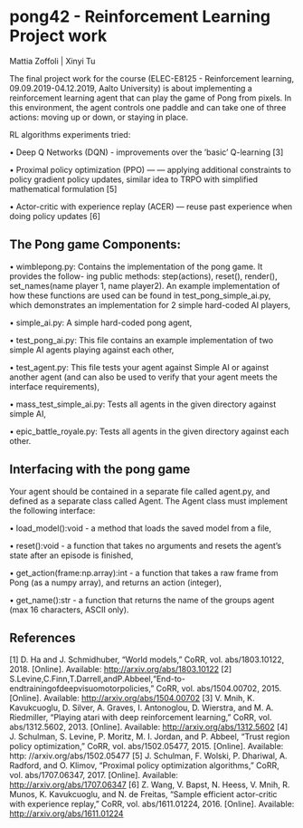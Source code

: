 # pong42 - Reinforcement Learning Project work

Mattia Zoffoli | Xinyi Tu

The final project work for the course (ELEC-E8125 - Reinforcement learning, 09.09.2019-04.12.2019, Aalto University) is about implementing a reinforcement learning agent that can play the game of Pong from pixels. In this environment, the agent controls one paddle and can take one of three actions: moving up or down, or staying in place.


RL algorithms experiments tried: 

• Deep Q Networks (DQN) - improvements over the ’basic’ Q-learning [3]

• Proximal policy optimization (PPO) — — applying additional constraints to policy gradient policy updates, similar idea to TRPO with simplified mathematical formulation [5]

• Actor-critic with experience replay (ACER) — reuse past experience when doing policy updates [6]


## The Pong game Components:

• wimblepong.py: Contains the implementation of the pong game. It provides the follow- ing public methods: step(actions), reset(), render(), set_names(name player 1, name player2). An example implementation of how these functions are used can be found in test_pong_simple_ai.py, which demonstrates an implementation for 2 simple hard-coded AI players,

• simple_ai.py: A simple hard-coded pong agent,

• test_pong_ai.py: This file contains an example implementation of two simple AI agents playing against each other,

• test_agent.py: This file tests your agent against Simple AI or against another agent (and can also be used to verify that your agent meets the interface requirements),

• mass_test_simple_ai.py: Tests all agents in the given directory against simple AI,

• epic_battle_royale.py: Tests all agents in the given directory against each other.


## Interfacing with the pong game

Your agent should be contained in a separate file called agent.py, and defined as a separate class called Agent. The Agent class must implement the following interface:

• load_model():void - a method that loads the saved model from a file,

• reset():void - a function that takes no arguments and resets the agent’s state after an episode is finished,

• get_action(frame:np.array):int - a function that takes a raw frame from Pong (as a numpy array), and returns an action (integer),

• get_name():str - a function that returns the name of the groups agent (max 16 characters, ASCII only).



## References
[1] D. Ha and J. Schmidhuber, “World models,” CoRR, vol. abs/1803.10122, 2018. [Online]. Available: http://arxiv.org/abs/1803.10122
[2] S.Levine,C.Finn,T.Darrell,andP.Abbeel,“End-to-endtrainingofdeepvisuomotorpolicies,” CoRR, vol. abs/1504.00702, 2015. [Online]. Available: http://arxiv.org/abs/1504.00702
[3] V. Mnih, K. Kavukcuoglu, D. Silver, A. Graves, I. Antonoglou, D. Wierstra, and M. A. Riedmiller, “Playing atari with deep reinforcement learning,” CoRR, vol. abs/1312.5602, 2013. [Online]. Available: http://arxiv.org/abs/1312.5602
[4] J. Schulman, S. Levine, P. Moritz, M. I. Jordan, and P. Abbeel, “Trust region policy optimization,” CoRR, vol. abs/1502.05477, 2015. [Online]. Available: http: //arxiv.org/abs/1502.05477
[5] J. Schulman, F. Wolski, P. Dhariwal, A. Radford, and O. Klimov, “Proximal policy optimization algorithms,” CoRR, vol. abs/1707.06347, 2017. [Online]. Available: http://arxiv.org/abs/1707.06347
[6] Z. Wang, V. Bapst, N. Heess, V. Mnih, R. Munos, K. Kavukcuoglu, and N. de Freitas, “Sample efficient actor-critic with experience replay,” CoRR, vol. abs/1611.01224, 2016.
[Online]. Available: http://arxiv.org/abs/1611.01224
